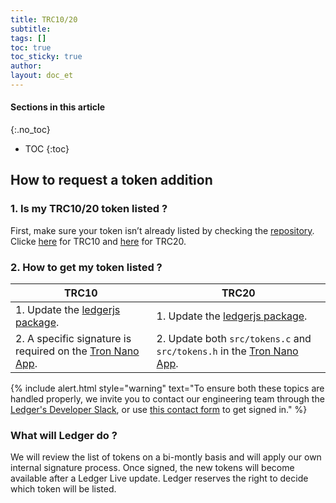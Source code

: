 ```yaml
---
title: TRC10/20
subtitle:
tags: []
toc: true
toc_sticky: true
author:
layout: doc_et
---
```


#### Sections in this article
{:.no_toc}
* TOC
{:toc}

## How to request a token addition

### 1. Is my TRC10/20 token listed ?

First, make sure your token isn’t already listed by checking the [repository](https://github.com/LedgerHQ/ledgerjs/tree/master/packages/cryptoassets/data). Clicke [here](https://github.com/LedgerHQ/ledgerjs/blob/master/packages/cryptoassets/data/trc10.js) for TRC10 and [here](https://github.com/LedgerHQ/ledgerjs/blob/master/packages/cryptoassets/data/trc20.js) for TRC20.

### 2. How to get my token listed ?


|     TRC10       |     TRC20     |
|-----------------|---------------|
| 1. Update the [ledgerjs package](https://github.com/LedgerHQ/ledgerjs/blob/master/packages/cryptoassets/data/trc10.js).| 1. Update the [ledgerjs package](https://github.com/LedgerHQ/ledgerjs/blob/master/packages/cryptoassets/data/trc20.js).|
| 2. A specific signature is required on the [Tron Nano App](https://github.com/LedgerHQ/app-tron). | 2. Update both `src/tokens.c` and `src/tokens.h` in the [Tron Nano App](https://github.com/LedgerHQ/app-tron). |

<!--  -->
{% include alert.html style="warning" text="To ensure both these topics are handled properly, we invite you to contact our engineering team through the <a href='https://ledger-dev.slack.com'>Ledger's Developer Slack</a>, or use <a href='https://developers.ledger.com/contact/'>this contact form</a> to get signed in." %}
<!--  -->

### What will Ledger do ?

We will review the list of tokens on a bi-montly basis and will apply our own internal signature process. Once signed, the new tokens will become available after a Ledger Live update. Ledger reserves the right to decide which token will be listed.

